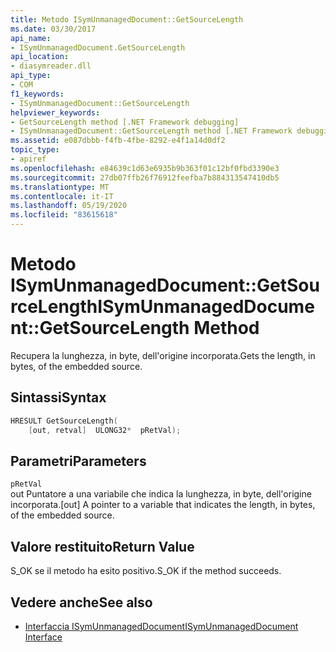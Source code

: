 ```yaml
---
title: Metodo ISymUnmanagedDocument::GetSourceLength
ms.date: 03/30/2017
api_name:
- ISymUnmanagedDocument.GetSourceLength
api_location:
- diasymreader.dll
api_type:
- COM
f1_keywords:
- ISymUnmanagedDocument::GetSourceLength
helpviewer_keywords:
- GetSourceLength method [.NET Framework debugging]
- ISymUnmanagedDocument::GetSourceLength method [.NET Framework debugging]
ms.assetid: e087dbbb-f4fb-4fbe-8292-e4f1a14d0df2
topic_type:
- apiref
ms.openlocfilehash: e84639c1d63e6935b9b363f01c12bf0fbd3390e3
ms.sourcegitcommit: 27db07ffb26f76912feefba7b884313547410db5
ms.translationtype: MT
ms.contentlocale: it-IT
ms.lasthandoff: 05/19/2020
ms.locfileid: "83615618"
---
```

# <a name="isymunmanageddocumentgetsourcelength-method"></a><span data-ttu-id="9872f-102">Metodo ISymUnmanagedDocument::GetSourceLength</span><span class="sxs-lookup"><span data-stu-id="9872f-102">ISymUnmanagedDocument::GetSourceLength Method</span></span>
<span data-ttu-id="9872f-103">Recupera la lunghezza, in byte, dell'origine incorporata.</span><span class="sxs-lookup"><span data-stu-id="9872f-103">Gets the length, in bytes, of the embedded source.</span></span>  
  
## <a name="syntax"></a><span data-ttu-id="9872f-104">Sintassi</span><span class="sxs-lookup"><span data-stu-id="9872f-104">Syntax</span></span>  
  
```cpp  
HRESULT GetSourceLength(  
    [out, retval]  ULONG32*  pRetVal);  
```  
  
## <a name="parameters"></a><span data-ttu-id="9872f-105">Parametri</span><span class="sxs-lookup"><span data-stu-id="9872f-105">Parameters</span></span>  
 `pRetVal`  
 <span data-ttu-id="9872f-106">out Puntatore a una variabile che indica la lunghezza, in byte, dell'origine incorporata.</span><span class="sxs-lookup"><span data-stu-id="9872f-106">[out] A pointer to a variable that indicates the length, in bytes, of the embedded source.</span></span>  
  
## <a name="return-value"></a><span data-ttu-id="9872f-107">Valore restituito</span><span class="sxs-lookup"><span data-stu-id="9872f-107">Return Value</span></span>  
 <span data-ttu-id="9872f-108">S_OK se il metodo ha esito positivo.</span><span class="sxs-lookup"><span data-stu-id="9872f-108">S_OK if the method succeeds.</span></span>  
  
## <a name="see-also"></a><span data-ttu-id="9872f-109">Vedere anche</span><span class="sxs-lookup"><span data-stu-id="9872f-109">See also</span></span>

- [<span data-ttu-id="9872f-110">Interfaccia ISymUnmanagedDocument</span><span class="sxs-lookup"><span data-stu-id="9872f-110">ISymUnmanagedDocument Interface</span></span>](isymunmanageddocument-interface.md)
